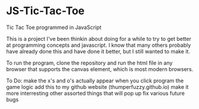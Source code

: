 # JS-Tic-Tac-Toe
Tic Tac Toe programmed in JavaScript

This is a project I've been thinkin about doing for a while to try to get better at programming concepts and javascript. I know that many others probably have already done this and have done it better, but I still wanted to make it.

To run the program, clone the repository and run the html file in any browser that supports the canvas element, which is most modern browsers.

To Do:
	make the x's and o's actually appear when you click
  program the game logic
	add this to my github website (thumperfuzzy.github.io)
	make it more interresting
	other assorted things that will pop up
	fix various future bugs
